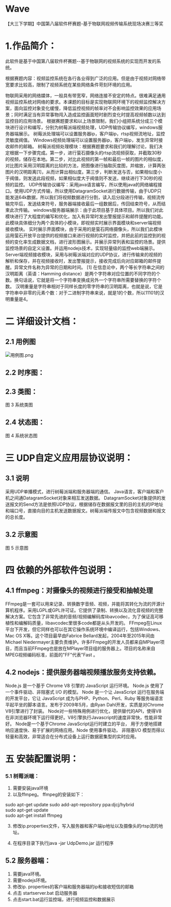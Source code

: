 # Wave
【大三下学期】中国第八届软件杯赛题-基于物联网视频传输系统现场决赛三等奖
# 1.作品简介： 
  此软件是基于中国第八届软件杯赛题--基于物联网的视频系统的实现而开发的系统。
  
  根据赛题内容：视频监控系统在各行各业得到广泛的应用。但是由于视频对网络带宽要求比较高，限制了视频系统在某些网络条件苛刻环境的应用。
  
  物联网采用的网络媒体，一般具有带宽窄，网络连接不安定的特点。很难满足通用视频监控系统对网络的要求。本课题的目标是实现物联网环境下的视频监控解决方案，面向监控对象变化缓慢，降低监控视频的帧率对不会影响监控效果的应用场景；同时满足当有异常事物闯入造成监控画面短时剧烈变化时提高视频帧数以达到监控目的应用场景。
  根据赛题要求和以上场景限制，我们小组把系统分成三个模块进行设计和编写，分别为树莓派端视频处理，UDP传输协议编写，windows服务器端展示。
树莓派处理端可以设置服务器ip，客户端ip，rtsp视频流地址，监控灵敏度阀值。
  Windows视频处理端可以设置服务器ip，客户端ip，发生异常时接收邮件的邮箱。
  树莓派视频处理模块：根据赛题要求和我们的理解讨论，我们决定根据一下步骤完成。第一步，进行萤石摄像头的rtsp流视频获取，并截取30秒的视频，储存在本地。第二步，对比此视频的第一帧和最后一帧的图片的相似度，对比图片采用汉明距离的比较的方法，把图像进行抽取灰度图，并缩放，计算两张图片的汉明距离[1]，从而计算出相似度。第三步，判断发送与否，如果相似度小于阀值，则发送此段视频，如果相似度大于阀值则不发送，继续进行下30秒的视频的监控。
  UDP传输协议编写：采用java语言编写，所以使用java的网络编程接口。使用UDP方式传输，所以使用DatagramSocket进行数据传输，由于UDP只能发送64k数据，所以我们将视频数据进行分割，读入后分段进行传输，视频流传输完毕后，发送结束符号，服务器端接收最后一组数据后，传回结束符号，从而结束此次传输。
   windows服务器端展示：由于此项目基于具体项目。所以我们对此模块进行了大程度的编写和优化，加入有异常时发出警报提示和邮件提醒的功能。此模块具体细分为两个具体的小模块，即视频实时展示界面模块和server端视频接收模块。
  实时展示界面模块，由于采用的是萤石网络摄像头，所以我们此模块运用萤石开放平台提供的视频接口来进行视频的实时监控，并把此前的监控到的视频的变化率生成数据文档，进行波形图展示。并展示异常列表和监控的场景。提供监控场景的自定义设置。并运用nodejs技术，实现轻量级的监控web端展示。
  Server端视频接收模块，采用与树莓派端对应的UDP协议，进行传输来的视频的解析和保存，并在视频接收时，发出警报提示，接收完成后向对应邮箱的邮件提醒。异常文件名称为异常的日期和时间。
[1] 在信息论中，两个等长字符串之间的汉明距离（英语：Hamming distance）是两个字符串对应位置的不同字符的个数。换句话说，它就是将一个字符串变换成另外一个字符串所需要替换的字符个数。
汉明重量是字符串相对于同样长度的零字符串的汉明距离，也就是说，它是字符串中非零的元素个数：对于二进制字符串来说，就是1的个数，所以11101的汉明重量是4。

# 二 详细设计文档：
## 2.1 用例图

![用例图.png](https://i.loli.net/2019/08/01/5d4245acefa3750524.png)

## 2.2 时序图：
 

## 2.3 类图：
 
图 3 系统类图

## 2.4 状态图：
 
图 4 系统状态图

# 三 UDP自定义应用层协议说明：

## 3.1 说明
采用UDP单播模式，进行树莓派端和服务器端的通信。
Java语言，客户端和客户机之间通DatagramSocket对象来相互发送数据。
DatagramSocket对象提供的发送报文的Send方法是依照UDP协议，根据储存在数据报文里的目的主机的IP地址和端口号，直接向目的主机发送数据报文。树莓派端传报文中包含视频数据和报文的总长度。
## 3.2 示意图
 
图 5 示意图

# 四 依赖的外部软件包说明：
## 4.1 ffmpeg：对摄像头的视频进行接受和抽帧处理
FFmpeg是一套可以用来记录、转换数字音频、视频，并能将其转化为流的开源计算机程序。采用LGPL或GPL许可证。它提供了录制、转换以及流化音视频的完整解决方案。它包含了非常先进的音频/视频编解码库libavcodec，为了保证高可移植性和编解码质量，libavcodec里很多code都是从头开发的。
FFmpeg在Linux平台下开发，但它同样也可以在其它操作系统环境中编译运行，包括Windows、Mac OS X等。这个项目最早由Fabrice Bellard发起，2004年至2015年间由Michael Niedermayer主要负责维护。许多FFmpeg的开发人员都来自MPlayer项目，而且当前FFmpeg也是放在MPlayer项目组的服务器上。项目的名称来自MPEG视频编码标准，前面的"FF"代表"Fast
。
## 4.2 nodejs：提供服务器端视频播放服务支持依赖。
Node.js 是一个基于 Chrome V8 引擎的 JavaScript 运行环境。 Node.js 使用了一个事件驱动、非阻塞式 I/O 的模型。
Node 是一个让 JavaScript 运行在服务端的开发平台，它让 JavaScript 成为与PHP、Python、Perl、Ruby 等服务端语言平起平坐的脚本语言。发布于2009年5月，由Ryan Dahl开发，实质是对Chrome V8引擎进行了封装。
Node对一些特殊用例进行优化，提供替代的API，使得V8在非浏览器环境下运行得更好。V8引擎执行Javascript的速度非常快，性能非常好。 Node是一个基于Chrome JavaScript运行时建立的平台， 用于方便地搭建响应速度快、易于扩展的网络应用。Node 使用事件驱动， 非阻塞I/O 模型而得以轻量和高效，非常适合在分布式设备上运行数据密集型的实时应用。
# 五 安装配置说明：
### 5.1 树莓派端：
1. 需要安装java环境
2. 以及ffmpeg。
ffmpeg的安装如下：

sudo apt-get update
sudo add-apt-repository ppa:djcj/hybrid  
sudo apt-get update  
sudo apt-get install ffmpeg  

3. 修改ip.properties文件，写入服务器和客户端ip地址以及摄像头的rtsp流的地址。

4. 在程序目录下执行java -jar UdpDemo.jar 运行程序

## 5.2 服务器端：

1. 需要java环境。
2. 需要nodejs环境。
3. 修改ip. properties的客户端和服务器端的ip和接收短信的邮箱
4. 点击 startserver.bat 启动服务器
5. 点击start.bat运行监控端，进行视频监控和数据展示



